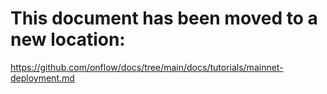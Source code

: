 # This document has been moved to a new location:

https://github.com/onflow/docs/tree/main/docs/tutorials/mainnet-deployment.md

